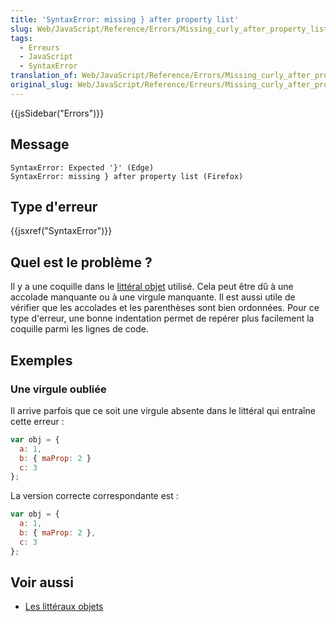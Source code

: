 ```yaml
---
title: 'SyntaxError: missing } after property list'
slug: Web/JavaScript/Reference/Errors/Missing_curly_after_property_list
tags:
  - Erreurs
  - JavaScript
  - SyntaxError
translation_of: Web/JavaScript/Reference/Errors/Missing_curly_after_property_list
original_slug: Web/JavaScript/Reference/Erreurs/Missing_curly_after_property_list
---
```


{{jsSidebar("Errors")}}

## Message

```
SyntaxError: Expected '}' (Edge)
SyntaxError: missing } after property list (Firefox)
```

## Type d'erreur

{{jsxref("SyntaxError")}}

## Quel est le problème ?

Il y a une coquille dans le [littéral objet](/fr/docs/Web/JavaScript/Reference/Opérateurs/Initialisateur_objet) utilisé. Cela peut être dû à une accolade manquante ou à une virgule manquante. Il est aussi utile de vérifier que les accolades et les parenthèses sont bien ordonnées. Pour ce type d'erreur, une bonne indentation permet de repérer plus facilement la coquille parmi les lignes de code.

## Exemples

### Une virgule oubliée

Il arrive parfois que ce soit une virgule absente dans le littéral qui entraîne cette erreur :

```js example-bad
var obj = {
  a: 1,
  b: { maProp: 2 }
  c: 3
};
```

La version correcte correspondante est :

```js example-good
var obj = {
  a: 1,
  b: { maProp: 2 },
  c: 3
};
```

## Voir aussi

- [Les littéraux objets](/fr/docs/Web/JavaScript/Reference/Opérateurs/Initialisateur_objet)
